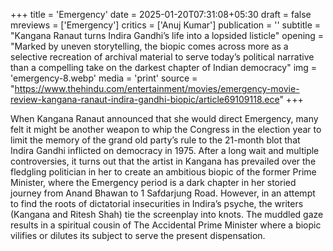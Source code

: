 +++
title = 'Emergency'
date = 2025-01-20T07:31:08+05:30
draft = false
mreviews = ['Emergency']
critics = ['Anuj Kumar']
publication = ''
subtitle = "Kangana Ranaut turns Indira Gandhi’s life into a lopsided listicle"
opening = "Marked by uneven storytelling, the biopic comes across more as a selective recreation of archival material to serve today’s political narrative than a compelling take on the darkest chapter of Indian democracy"
img = 'emergency-8.webp'
media = 'print'
source = "https://www.thehindu.com/entertainment/movies/emergency-movie-review-kangana-ranaut-indira-gandhi-biopic/article69109118.ece"
+++

When Kangana Ranaut announced that she would direct Emergency, many felt it might be another weapon to whip the Congress in the election year to limit the memory of the grand old party’s rule to the 21-month blot that Indira Gandhi inflicted on democracy in 1975. After a long wait and multiple controversies, it turns out that the artist in Kangana has prevailed over the fledgling politician in her to create an ambitious biopic of the former Prime Minister, where the Emergency period is a dark chapter in her storied journey from Anand Bhawan to 1 Safdarjung Road. However, in an attempt to find the roots of dictatorial insecurities in Indira’s psyche, the writers (Kangana and Ritesh Shah) tie the screenplay into knots. The muddled gaze results in a spiritual cousin of The Accidental Prime Minister where a biopic vilifies or dilutes its subject to serve the present dispensation.

